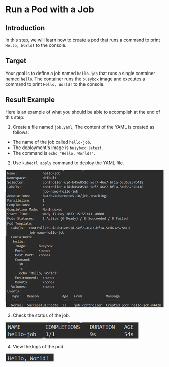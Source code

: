 # Run a Pod with a Job

## Introduction

In this step, we will learn how to create a pod that runs a command to print `Hello, World!` to the console.

## Target

Your goal is to define a job named `hello-job` that runs a single container named `hello`. The container runs the `busybox` image and executes a command to print `Hello, World!` to the console.

## Result Example

Here is an example of what you should be able to accomplish at the end of this step:

1. Create a file named `job.yaml`, The content of the YAML is created as follows:

- The name of the job called `hello-job`.
- The deployment's image is `busybox:latest`.
- The command is `echo "Hello, World!"`.

2. Use `kubectl apply` command to deploy the YAML file.

![challenge-run-pods-with-jobs-and-cronjobs](assets/challenge-run-pods-with-jobs-and-cronjobs-12.png)

3. Check the status of the job.

![challenge-run-pods-with-jobs-and-cronjobs](assets/challenge-run-pods-with-jobs-and-cronjobs-13.png)

4. View the logs of the pod.

![challenge-run-pods-with-jobs-and-cronjobs](assets/challenge-run-pods-with-jobs-and-cronjobs-14.png)
